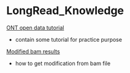 # LongRead_Knowledge
[ONT open data tutorial](https://labs.epi2me.io/tutorials/)
* contain some tutorial for practice purpose

[Modified bam results](https://github.com/nanoporetech/dorado/issues/145)
* how to get modification from bam file
